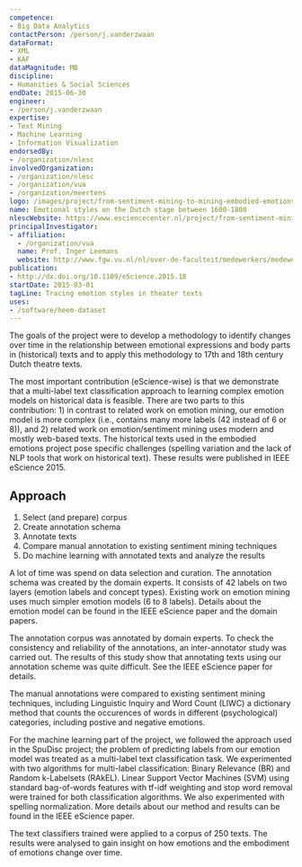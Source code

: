 ```yaml
---
competence:
- Big Data Analytics
contactPerson: /person/j.vanderzwaan
dataFormat:
- XML
- KAF
dataMagnitude: MB
discipline:
- Humanities & Social Sciences
endDate: 2015-06-30
engineer:
- /person/j.vanderzwaan
expertise:
- Text Mining
- Machine Learning
- Information Visualization
endorsedBy:
- /organization/nlesc
involvedOrganization:
- /organization/nlesc
- /organization/vua
- /organization/meertens
logo: /images/project/from-sentiment-mining-to-mining-embodied-emotions.jpg
name: Emotional styles on the Dutch stage between 1600-1800
nlescWebsite: https://www.esciencecenter.nl/project/from-sentiment-mining-to-mining-embodied-emotions
principalInvestigator:
- affiliation:
  - /organization/vua
  name: Prof. Inger Leemans
  website: http://www.fgw.vu.nl/nl/over-de-faculteit/medewerkers/medewerkers-i-l/prof-dr-i-leemans/index.aspx
publication:
- http://dx.doi.org/10.1109/eScience.2015.18
startDate: 2015-03-01
tagLine: Tracing emotion styles in theater texts
uses:
- /software/heem-dataset
---
```

The goals of the project were to develop a methodology to identify changes
over time in the relationship between emotional expressions and body parts in
(historical) texts and  to apply this methodology to 17th and 18th century
Dutch theatre texts.

The most important contribution (eScience-wise) is that we demonstrate that
a multi-label text classification approach to learning complex emotion models
on historical data is feasible. There are two parts to this contribution: 1)
in contrast to related work on emotion mining, our emotion model is more complex
(i.e., contains many more labels (42 instead of 6 or 8)), and 2) related work on
emotion/sentiment mining uses modern and mostly web-based texts. The historical
texts used in the embodied emotions project pose specific challenges (spelling
variation and the lack of NLP tools that work on historical text).
These results were published in IEEE eScience 2015.

## Approach

1. Select (and prepare) corpus
2. Create annotation schema
3. Annotate texts
4. Compare manual annotation to existing sentiment mining techniques
4. Do machine learning with annotated texts and analyze the results

A lot of time was spend on data selection and curation. The annotation schema
was created by the domain experts. It consists of 42 labels
on two layers (emotion labels and concept types). Existing work on emotion mining
uses much simpler emotion models (6 to 8 labels). Details about the emotion model
can be found in the IEEE eScience paper and the domain papers.

The annotation corpus was annotated by domain experts. To check the consistency
and reliability of the annotations, an inter-annotator study was carried out.
The results of this study show that annotating texts using our annotation scheme
was quite difficult. See the IEEE eScience paper for details.

The manual annotations were compared to existing sentiment mining techniques,
including Linguistic Inquiry and Word Count (LIWC)
a dictionary method that counts the occurences of words in different
(psychological) categories, including postive and negative emotions.

For the machine learning part of the project, we followed the approach used in
the SpuDisc project; the problem of predicting labels from our emotion model was
treated as a multi-label text classification task. We experimented with two
algorithms for multi-label classification: Binary Relevance (BR) and
Random k-Labelsets (RAkEL). Linear Support Vector Machines (SVM) using
standard bag-of-words features with tf-idf weighting and stop
word removal were trained for both classification algorithms.
We also experimented with spelling normalization. More details about our method
and results can be found in the IEEE eScience paper.

The text classifiers trained were applied to a corpus of 250 texts. The results
were analysed to gain insight on how emotions and the embodiment of emotions
change over time.

